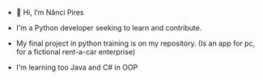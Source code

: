 - 👋 Hi, I’m Nânci Pires

- I'm a Python developer seeking to learn and contribute.
  
- My final project in python training is on my repository.
  (Is an app for pc, for a fictional rent-a-car enterprise)

- I'm learning too Java and C# in OOP



<!---
Kefla91/Kefla91 is a ✨ special ✨ repository because its `README.md` (this file) appears on your GitHub profile.
You can click the Preview link to take a look at your changes.
--->
